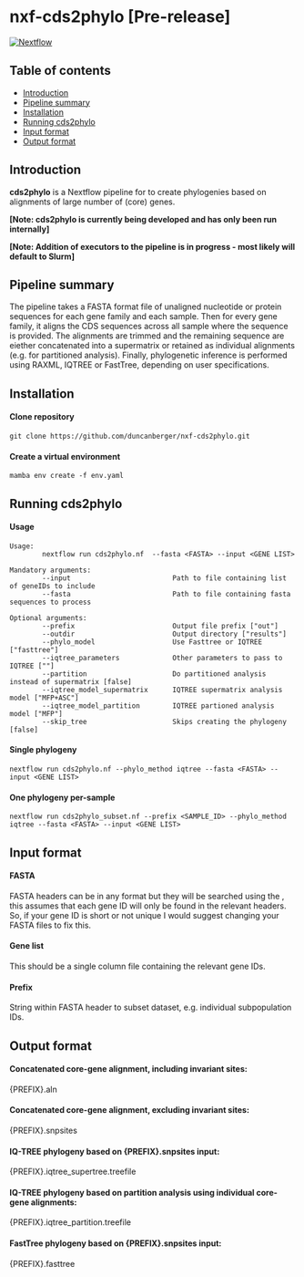 # nxf-cds2phylo [Pre-release]
[![Nextflow](https://img.shields.io/badge/nextflow%20DSL2-%E2%89%A522.10.4-23aa62.svg?labelColor=000000)](https://www.nextflow.io/)
## Table of contents 
* [Introduction](#Introduction)
* [Pipeline summary](#pipeline_summary)
* [Installation](#install)
* [Running cds2phylo](#run)
* [Input format](#input)
* [Output format](#input)


## Introduction <a name="Introduction"></a>
**cds2phylo** is a Nextflow pipeline for to create phylogenies based on alignments of large number of (core) genes. 

**[Note: cds2phylo is currently being developed and has only been run internally]** <br />

**[Note: Addition of executors to the pipeline is in progress - most likely will default to Slurm]**

## Pipeline summary <a name="pipeline_summary"></a>

The pipeline takes a FASTA format file of unaligned nucleotide or protein sequences for each gene family and each sample. Then for every gene family, it aligns the CDS sequences across all sample where the sequence is provided. The alignments are trimmed and the remaining sequence are eiether concatenated into a supermatrix or retained as individual alignments (e.g. for partitioned analysis). Finally, phylogenetic inference is performed using RAXML, IQTREE or FastTree, depending on user specifications. 

## Installation <a name="install"></a>
#### Clone repository
```
git clone https://github.com/duncanberger/nxf-cds2phylo.git
```
#### Create a virtual environment
```
mamba env create -f env.yaml
```
## Running cds2phylo <a name="run"></a>

#### Usage
```
Usage:
        nextflow run cds2phylo.nf  --fasta <FASTA> --input <GENE LIST>

Mandatory arguments:
        --input                         Path to file containing list of geneIDs to include
        --fasta                         Path to file containing fasta sequences to process

Optional arguments:
        --prefix                        Output file prefix ["out"]
        --outdir                        Output directory ["results"]
        --phylo_model                   Use Fasttree or IQTREE ["fasttree"]
        --iqtree_parameters             Other parameters to pass to IQTREE [""]
        --partition                     Do partitioned analysis instead of supermatrix [false]
        --iqtree_model_supermatrix      IQTREE supermatrix analysis model ["MFP+ASC"]
        --iqtree_model_partition        IQTREE partioned analysis model ["MFP"]
        --skip_tree                     Skips creating the phylogeny [false]
```
#### Single phylogeny
```
nextflow run cds2phylo.nf --phylo_method iqtree --fasta <FASTA> --input <GENE LIST>
```
#### One phylogeny per-sample
```
nextflow run cds2phylo_subset.nf --prefix <SAMPLE_ID> --phylo_method iqtree --fasta <FASTA> --input <GENE LIST>
```
## Input format <a name="input"></a>
#### FASTA
FASTA headers can be in any format but they will be searched using the <GENE LIST>, this assumes that each gene ID will only be found in the relevant headers. So, if your gene ID is short or not unique I would suggest changing your FASTA files to fix this. 
        
#### Gene list
This should be a single column file containing the relevant gene IDs. 

#### Prefix
String within FASTA header to subset dataset, e.g. individual subpopulation IDs.
 
## Output format <a name="output"></a>
#### Concatenated core-gene alignment, including invariant sites: <br />
{PREFIX}.aln    
#### Concatenated core-gene alignment, excluding invariant sites: <br />   
{PREFIX}.snpsites
#### IQ-TREE phylogeny based on {PREFIX}.snpsites input: <br />
{PREFIX}.iqtree_supertree.treefile
#### IQ-TREE phylogeny based on partition analysis using individual core-gene alignments: <br />
{PREFIX}.iqtree_partition.treefile
#### FastTree phylogeny based on {PREFIX}.snpsites input: <br />
{PREFIX}.fasttree
